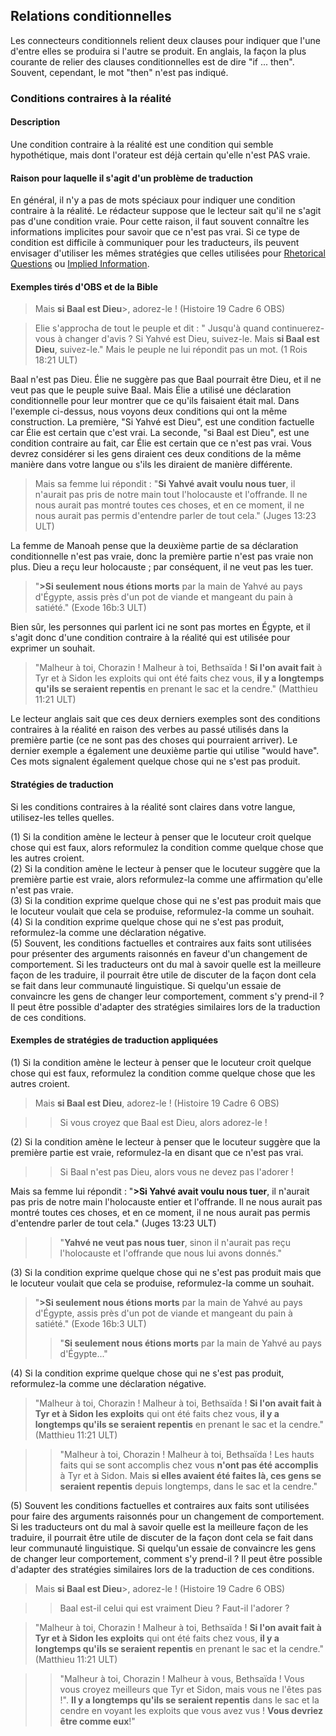 ## Relations conditionnelles

Les connecteurs conditionnels relient deux clauses pour indiquer que l'une d'entre elles se produira si l'autre se produit. En anglais, la façon la plus courante de relier des clauses conditionnelles est de dire "if ... then". Souvent, cependant, le mot "then" n'est pas indiqué.

### Conditions contraires à la réalité

#### Description

Une condition contraire à la réalité est une condition qui semble hypothétique, mais dont l'orateur est déjà certain qu'elle n'est PAS vraie.

#### Raison pour laquelle il s'agit d'un problème de traduction

En général, il n'y a pas de mots spéciaux pour indiquer une condition contraire à la réalité. Le rédacteur suppose que le lecteur sait qu'il ne s'agit pas d'une condition vraie. Pour cette raison, il faut souvent connaître les informations implicites pour savoir que ce n'est pas vrai. Si ce type de condition est difficile à communiquer pour les traducteurs, ils peuvent envisager d'utiliser les mêmes stratégies que celles utilisées pour [Rhetorical Questions](../figs-rquestion/01.md) ou [Implied Information](../figs-explicit/01.md).

#### Exemples tirés d'OBS et de la Bible

> Mais **si Baal est Dieu**>, adorez-le ! (Histoire 19 Cadre 6 OBS)

> Elie s'approcha de tout le peuple et dit : " Jusqu'à quand continuerez-vous à changer d'avis ? Si Yahvé est Dieu, suivez-le. Mais **si Baal est Dieu**, suivez-le." Mais le peuple ne lui répondit pas un mot. (1 Rois 18:21 ULT)

Baal n'est pas Dieu. Élie ne suggère pas que Baal pourrait être Dieu, et il ne veut pas que le peuple suive Baal. Mais Élie a utilisé une déclaration conditionnelle pour leur montrer que ce qu'ils faisaient était mal. Dans l'exemple ci-dessus, nous voyons deux conditions qui ont la même construction. La première, "Si Yahvé est Dieu", est une condition factuelle car Élie est certain que c'est vrai. La seconde, "si Baal est Dieu", est une condition contraire au fait, car Élie est certain que ce n'est pas vrai. Vous devrez considérer si les gens diraient ces deux conditions de la même manière dans votre langue ou s'ils les diraient de manière différente.

> Mais sa femme lui répondit : "**Si Yahvé avait voulu nous tuer**, il n'aurait pas pris de notre main tout l'holocauste et l'offrande. Il ne nous aurait pas montré toutes ces choses, et en ce moment, il ne nous aurait pas permis d'entendre parler de tout cela." (Juges 13:23 ULT)

La femme de Manoah pense que la deuxième partie de sa déclaration conditionnelle n'est pas vraie, donc la première partie n'est pas vraie non plus. Dieu a reçu leur holocauste ; par conséquent, il ne veut pas les tuer.
>

> "**>Si seulement nous étions morts** par la main de Yahvé au pays d'Égypte, assis près d'un pot de viande et mangeant du pain à satiété." (Exode 16b:3 ULT)

Bien sûr, les personnes qui parlent ici ne sont pas mortes en Égypte, et il s'agit donc d'une condition contraire à la réalité qui est utilisée pour exprimer un souhait.

> "Malheur à toi, Chorazin ! Malheur à toi, Bethsaïda ! **Si l'on avait fait** à Tyr et à Sidon les exploits qui ont été faits chez vous, **il y a longtemps qu'ils se seraient repentis** en prenant le sac et la cendre." (Matthieu 11:21 ULT)

Le lecteur anglais sait que ces deux derniers exemples sont des conditions contraires à la réalité en raison des verbes au passé utilisés dans la première partie (ce ne sont pas des choses qui pourraient arriver). Le dernier exemple a également une deuxième partie qui utilise "would have". Ces mots signalent également quelque chose qui ne s'est pas produit.

#### Stratégies de traduction

Si les conditions contraires à la réalité sont claires dans votre langue, utilisez-les telles quelles.

(1) Si la condition amène le lecteur à penser que le locuteur croit quelque chose qui est faux, alors reformulez la condition comme quelque chose que les autres croient.<br>
(2) Si la condition amène le lecteur à penser que le locuteur suggère que la première partie est vraie, alors reformulez-la comme une affirmation qu'elle n'est pas vraie.<br>
(3) Si la condition exprime quelque chose qui ne s'est pas produit mais que le locuteur voulait que cela se produise, reformulez-la comme un souhait.<br>
(4) Si la condition exprime quelque chose qui ne s'est pas produit, reformulez-la comme une déclaration négative.<br>
(5) Souvent, les conditions factuelles et contraires aux faits sont utilisées pour présenter des arguments raisonnés en faveur d'un changement de comportement. Si les traducteurs ont du mal à savoir quelle est la meilleure façon de les traduire, il pourrait être utile de discuter de la façon dont cela se fait dans leur communauté linguistique. Si quelqu'un essaie de convaincre les gens de changer leur comportement, comment s'y prend-il ? Il peut être possible d'adapter des stratégies similaires lors de la traduction de ces conditions.

#### Exemples de stratégies de traduction appliquées

(1) Si la condition amène le lecteur à penser que le locuteur croit quelque chose qui est faux, reformulez la condition comme quelque chose que les autres croient.

> Mais **si Baal est Dieu**, adorez-le ! (Histoire 19 Cadre 6 OBS)

> > Si vous croyez que Baal est Dieu, alors adorez-le !

(2) Si la condition amène le lecteur à penser que le locuteur suggère que la première partie est vraie, reformulez-la en disant que ce n'est pas vrai.

> > Si Baal n'est pas Dieu, alors vous ne devez pas l'adorer !

Mais sa femme lui répondit : "**>Si Yahvé avait voulu nous tuer**, il n'aurait pas pris de notre main l'holocauste entier et l'offrande. Il ne nous aurait pas montré toutes ces choses, et en ce moment, il ne nous aurait pas permis d'entendre parler de tout cela." (Juges 13:23 ULT)

> > "**Yahvé ne veut pas nous tuer**, sinon il n'aurait pas reçu l'holocauste et l'offrande que nous lui avons donnés."

(3) Si la condition exprime quelque chose qui ne s'est pas produit mais que le locuteur voulait que cela se produise, reformulez-la comme un souhait.

> "**>Si seulement nous étions morts** par la main de Yahvé au pays d'Égypte, assis près d'un pot de viande et mangeant du pain à satiété." (Exode 16b:3 ULT)
> > "**Si seulement nous étions morts** par la main de Yahvé au pays d'Égypte..."

(4) Si la condition exprime quelque chose qui ne s'est pas produit, reformulez-la comme une déclaration négative.

> "Malheur à toi, Chorazin ! Malheur à toi, Bethsaïda ! **Si l'on avait fait à Tyr et à Sidon les exploits** qui ont été faits chez vous, **il y a longtemps qu'ils se seraient repentis** en prenant le sac et la cendre." (Matthieu 11:21 ULT)

> > "Malheur à toi, Chorazin ! Malheur à toi, Bethsaïda ! Les hauts faits qui se sont accomplis chez vous **n'ont pas été accomplis** à Tyr et à Sidon. Mais **si elles avaient été faites là, ces gens se seraient repentis** depuis longtemps, dans le sac et la cendre."

(5) Souvent les conditions factuelles et contraires aux faits sont utilisées pour faire des arguments raisonnés pour un changement de comportement. Si les traducteurs ont du mal à savoir quelle est la meilleure façon de les traduire, il pourrait être utile de discuter de la façon dont cela se fait dans leur communauté linguistique. Si quelqu'un essaie de convaincre les gens de changer leur comportement, comment s'y prend-il ? Il peut être possible d'adapter des stratégies similaires lors de la traduction de ces conditions.

> Mais **si Baal est Dieu**>, adorez-le ! (Histoire 19 Cadre 6 OBS)

> > Baal est-il celui qui est vraiment Dieu ? Faut-il l'adorer ?

> "Malheur à toi, Chorazin ! Malheur à toi, Bethsaïda ! **Si l'on avait fait à Tyr et à Sidon les exploits** qui ont été faits chez vous, **il y a longtemps qu'ils se seraient repentis** en prenant le sac et la cendre." (Matthieu 11:21 ULT)

> > "Malheur à toi, Chorazin ! Malheur à vous, Bethsaïda ! Vous vous croyez meilleurs que Tyr et Sidon, mais vous ne l'êtes pas !". **Il y a longtemps qu'ils se seraient repentis** dans le sac et la cendre en voyant les exploits que vous avez vus ! **Vous devriez être comme eux**!"

